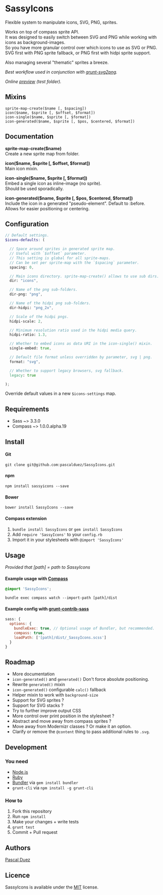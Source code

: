 # SassyIcons

Flexible system to manipulate icons, SVG, PNG, sprites.  

Works on top of compass sprite API.  
It was designed to easily switch between SVG and PNG while working with icons as background-images.  
So you have more granular control over which icons to use as SVG or PNG.  
SVG first with PNG sprite fallback, or PNG first with hidpi sprite support.  

Also managing several "thematic" sprites a breeze.  


*Best workflow used in conjunction with [grunt-svg2png](https://github.com/pascalduez/grunt-svg2png).*

*Online [preview](http://pascalduez.github.io/SassyIcons) (test folder).*

## Mixins

`sprite-map-create($name [, $spacing])`  
`icon($name, $sprite [, $offset, $format])`  
`icon-single($name, $sprite [, $format])`  
`icon-generated($name, $sprite [, $pos, $centered, $format])`


## Documentation

**sprite-map-create($name)**  
Create a new sprite map from folder.  

**icon($name, $sprite [, $offset, $format])**  
Main icon mixin.  

**icon-single($name, $sprite [, $format])**  
Embed a single icon as inline-image (no sprite).  
Should be used sporadically.  

**icon-generated($name, $sprite [, $pos, $centered, $format])**  
Include the icon in a generated "pseudo-element". Default to :before.  
Allows for easier positioning or centering.  


## Configuration

```scss
// Default settings.
$icons-defaults: (

  // Space around sprites in generated sprite map.
  // Useful with `$offset` parameter.
  // This setting is global for all sprite-maps.
  // Can be set per sprite-map with the `$spacing` parameter.
  spacing: 0,

  // Main icons directory. sprite-map-create() allows to use sub dirs.
  dir: "icons",

  // Name of the png sub-folders.
  dir-png: "png",

  // Name of the hidpi png sub-folders.
  dir-hidpi: "png_2x",

  // Scale of the hidpi pngs.
  hidpi-scale: 2,

  // Minimum resolution ratio used in the hidpi media query.
  hidpi-ratio: 1.3,

  // Whether to embed icons as data URI in the icon-single() mixin.
  single-embed: true,

  // Default file format unless overridden by parameter, svg | png.
  format: "svg",

  // Whether to support legacy browsers, svg fallback.
  legacy: true

);
```
Override default values in a new `$icons-settings` map.


## Requirements

* Sass ~> 3.3.0
* Compass ~> 1.0.0.alpha.19


## Install

#### Git

```
git clone git@github.com:pascalduez/SassyIcons.git
```

#### npm

```
npm install sassyicons --save
```

#### Bower

```
bower install SassyIcons --save
```

#### Compass extension

1. `bundle install SassyIcons` or `gem install SassyIcons`
2. Add `require 'SassyIcons'` to your `config.rb`
3. Import it in your stylesheets with `@import 'SassyIcons'`


## Usage

*Provided that [path] = path to SassyIcons*

#### Example usage with [Compass](http://compass-style.org/help/tutorials/command-line)
```css
@import 'SassyIcons';
```
```
bundle exec compass watch --import-path [path]/dist
```

#### Example config with [grunt-contrib-sass](https://github.com/gruntjs/grunt-contrib-sass)

```js
sass: {
  options: {
    bundleExec: true, // Optional usage of Bundler, but recommended.
    compass: true,
    loadPath: ['[path]/dist/_SassyIcons.scss']
  }
}
```


## Roadmap

* More documentation
* `icon-generated()` and `generated()` Don't force absolute positioning.
* Rewrite `generated()` mixin
* `icon-generated()` configurable `calc()` fallback
* Helper mixin to work with `background-size`
* Support for SVG sprites ?
* Support for SVG stacks ?
* Try to further improve output CSS
* More control over print position in the stylesheet ?
* Abstract and move away from compass sprites ?
* Move away from Modernizr classes ? Or make it an option.
* Clarify or remove the `@content` thing to pass additional rules to `.svg`.


## Development

### You need

  * [Node.js](http://nodejs.org)
  * [Ruby](https://www.ruby-lang.org)
  * [Bundler](http://bundler.io) via `gem install bundler`
  * `grunt-cli` via `npm install -g grunt-cli`

### How to

  1. Fork this repository
  2. Run `npm install`
  3. Make your changes + write tests
  4. `grunt test`
  5. Commit + Pull request


## Authors

[Pascal Duez](http://pascalduez.me)


## Licence

SassyIcons is available under the [MIT](http://opensource.org/licenses/MIT) license.
